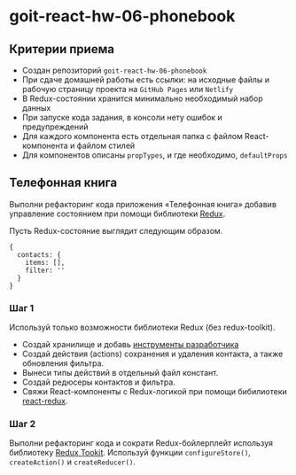 # goit-react-hw-06-phonebook

## Критерии приема

- Создан репозиторий `goit-react-hw-06-phonebook`
- При сдаче домашней работы есть ссылки: на исходные файлы и рабочую страницу
  проекта на `GitHub Pages` или `Netlify`
- В Redux-состоянии хранится минимально необходимый набор данных
- При запуске кода задания, в консоли нету ошибок и предупреждений
- Для каждого компонента есть отдельная папка с файлом React-компонента и файлом
  стилей
- Для компонентов описаны `propTypes`, и где необходимо, `defaultProps`

## Телефонная книга

Выполни рефакторинг кода приложения «Телефонная книга» добавив управление
состоянием при помощи библиотеки [Redux](https://redux.js.org/).

Пусть Redux-состояние выглядит следующим образом.

```shell
{
  contacts: {
    items: [],
    filter: ''
  }
}
```

### Шаг 1

Используй только возможности библиотеки Redux (без redux-toolkit).

- Создай хранилище и добавь
  [инструменты разработчика](http://extension.remotedev.io/)
- Создай действия (actions) сохранения и удаления контакта, а также обновления
  фильтра.
- Вынеси типы действий в отдельный файл констант.
- Создай редюсеры контактов и фильтра.
- Свяжи React-компоненты с Redux-логикой при помощи бибилиотеки
  [react-redux](https://react-redux.js.org/).

### Шаг 2

Выполни рефакторинг кода и сократи Redux-бойлерплейт используя библиотеку
[Redux Tookit](https://redux-toolkit.js.org/). Используй функции
`configureStore()`, `createAction()` и `createReducer()`.
